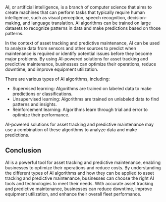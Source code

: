 

AI, or artificial intelligence, is a branch of computer science that aims to create machines that can perform tasks that typically require human intelligence, such as visual perception, speech recognition, decision-making, and language translation. AI algorithms can be trained on large datasets to recognize patterns in data and make predictions based on those patterns.

In the context of asset tracking and predictive maintenance, AI can be used to analyze data from sensors and other sources to predict when maintenance is required or identify potential issues before they become major problems. By using AI-powered solutions for asset tracking and predictive maintenance, businesses can optimize their operations, reduce downtime, and improve equipment utilization.

There are various types of AI algorithms, including:

* Supervised learning: Algorithms are trained on labeled data to make predictions or classifications.
* Unsupervised learning: Algorithms are trained on unlabeled data to find patterns and insights.
* Reinforcement learning: Algorithms learn through trial and error to optimize their performance.

AI-powered solutions for asset tracking and predictive maintenance may use a combination of these algorithms to analyze data and make predictions.

Conclusion
----------

AI is a powerful tool for asset tracking and predictive maintenance, enabling businesses to optimize their operations and reduce costs. By understanding the different types of AI algorithms and how they can be applied to asset tracking and predictive maintenance, businesses can choose the right AI tools and technologies to meet their needs. With accurate asset tracking and predictive maintenance, businesses can reduce downtime, improve equipment utilization, and enhance their overall fleet performance.
